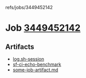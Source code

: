 refs/jobs/3449452142

# Job [3449452142](https://github.com/rokmoln/support-firecloud/runs/3449452142?check_suite_focus=true)

## Artifacts

* [log.sh-session](log.sh-session)
* [sf-ci-echo-benchmark](sf-ci-echo-benchmark)
* [some-job-artifact.md](some-job-artifact.md)

